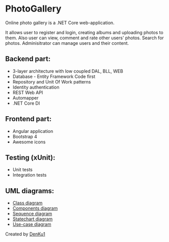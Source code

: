 # PhotoGallery
Online photo gallery is a .NET Core web-application.

It allows user to register and login, creating albums and uploading photos to them.
Also user can view, comment and rate other users' photos. Search for photos.
Adminisitrator can manage users and their content.

## Backend part: 
* 3-layer architecture with low coupled DAL, BLL, WEB
* Database - Entity Framework Code first
* Repository and Unit Of Work patterns
* Identity authentication
* REST Web API
* Automapper
* .NET Core DI

## Frontend part:
* Angular application
* Bootstrap 4
* Awesome icons

## Testing (xUnit):
* Unit tests
* Integration tests

## UML diagrams:
* [Class diagram](https://viewer.diagrams.net/?highlight=0000ff&edit=_blank&layers=1&nav=1&title=PhotoGallery_ClassDiagram.drawio#Uhttps%3A%2F%2Fdrive.google.com%2Fuc%3Fid%3D19PDJdrg3XwtxBBkmQAH9AJvx2vOFHxWi%26export%3Ddownload)
* [Components diagram](https://viewer.diagrams.net/?highlight=0000ff&edit=_blank&layers=1&nav=1&title=PhotoGallery_ComponentDiagram.drawio#Uhttps%3A%2F%2Fdrive.google.com%2Fuc%3Fid%3D16krgy34lbuk6dnlYTixDgu7cxmDmGbTZ%26export%3Ddownload)
* [Sequence diagram](https://viewer.diagrams.net/?highlight=0000ff&edit=_blank&layers=1&nav=1&title=PhotoGallery_SequenceDiagram.drawio#Uhttps%3A%2F%2Fdrive.google.com%2Fuc%3Fid%3D1xt5J-joOPK1fg8gBKbMX9YULcU2LLYRk%26export%3Ddownload)
* [Statechart diagram](https://viewer.diagrams.net/?highlight=0000ff&edit=_blank&layers=1&nav=1&title=PhotoGallery_StatechartDiagram.drawio#Uhttps%3A%2F%2Fdrive.google.com%2Fuc%3Fid%3D1D3sRx6BNSXnas1_tbqLsQdPBvam6Lh9X%26export%3Ddownload)
* [Use-case diagram](https://viewer.diagrams.net/?highlight=0000ff&edit=_blank&layers=1&nav=1&title=PhotoGallery_UseCaseDiagram#Uhttps%3A%2F%2Fdrive.google.com%2Fuc%3Fid%3D1xPgLqRZ9-5h3ohYoBszr4hFVVpHWG0wp%26export%3Ddownload)

Created by [DenKu1](https://github.com/DenKu1)
